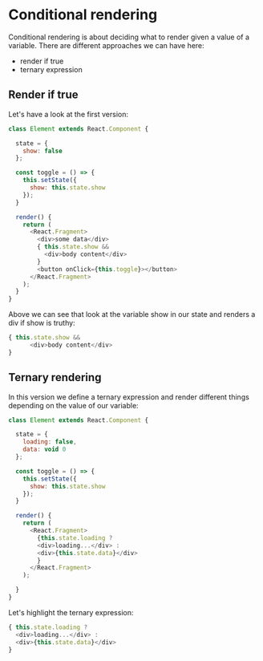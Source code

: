 # Conditional rendering

Conditional rendering is about deciding what to render given a value of a variable. There are different approaches we can have here:

* render if true
* ternary expression

## Render if true

Let's have a look at the first version:

```js
class Element extends React.Component {

  state = {
    show: false
  };

  const toggle = () => {
    this.setState({
      show: this.state.show
    });
  }

  render() {
    return (
      <React.Fragment>
        <div>some data</div>
        { this.state.show && 
          <div>body content</div>
        }
        <button onClick={this.toggle}></button>
      </React.Fragment>
    );
  }
}
```

Above we can see that look at the variable show in our state and renders a div if show is truthy:

```js
{ this.state.show && 
      <div>body content</div>
}
```

## Ternary rendering

In this version we define a ternary expression and render different things depending on the value of our variable:

```js
class Element extends React.Component {

  state = {
    loading: false,
    data: void 0
  };

  const toggle = () => {
    this.setState({
      show: this.state.show
    });
  }

  render() {
    return (
      <React.Fragment>
        {this.state.loading ? 
        <div>loading...</div> :
        <div>{this.state.data}</div>
        }
      </React.Fragment>
    );

  }
}
```

Let's highlight the ternary expression:

```js
{ this.state.loading ? 
  <div>loading...</div> :
  <div>{this.state.data}</div>
}

```



